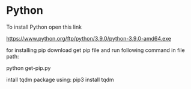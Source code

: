 # Python
To install Python open this link

https://www.python.org/ftp/python/3.9.0/python-3.9.0-amd64.exe

for installing pip download get pip file and run following command in file path:

python get-pip.py

intall tqdm package using:
pip3 install tqdm
